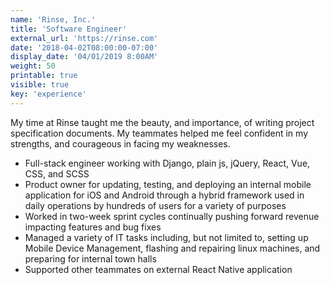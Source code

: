 ```yaml
---
name: 'Rinse, Inc.'
title: 'Software Engineer'
external_url: 'https://rinse.com'
date: '2018-04-02T08:00:00-07:00'
display_date: '04/01/2019 8:00AM'
weight: 50
printable: true
visible: true
key: 'experience'
---
```

My time at Rinse taught me the beauty, and importance, of writing project specification documents. My teammates helped me feel confident in my strengths, and courageous in facing my weaknesses.

* Full-stack engineer working with Django, plain js, jQuery, React, Vue, CSS, and SCSS
* Product owner for updating, testing, and deploying an internal mobile application for iOS and Android through a hybrid framework used in daily operations by hundreds of users for a variety of purposes
* Worked in two-week sprint cycles continually pushing forward revenue impacting features and bug fixes
* Managed a variety of IT tasks including, but not limited to, setting up Mobile Device Management, flashing and repairing linux machines, and preparing for internal town halls
* Supported other teammates on external React Native application
